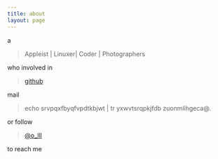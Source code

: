 ```yaml
---
title: about
layout: page
---
```


a

> Appleist | Linuxer| Coder | Photographers

who involved in 

> [github](https://github.com/liutaihua)

mail 

> echo srvpqxfbyqfvpdtkbjwt | tr yxwvtsrqpkjfdb zuonmlihgeca@.

or follow 

> [@o_lll](https://twitter.com/defage)

to reach me
